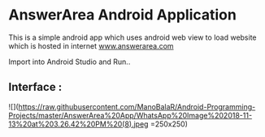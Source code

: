 # AnswerArea Android Application

This is a simple android app which uses android web view to load website which is hosted in internet www.answerarea.com

Import into Android Studio and Run..

## Interface :
![](https://raw.githubusercontent.com/ManoBalaR/Android-Programming-Projects/master/AnswerArea%20App/WhatsApp%20Image%202018-11-13%20at%203.26.42%20PM%20(8).jpeg =250x250)
